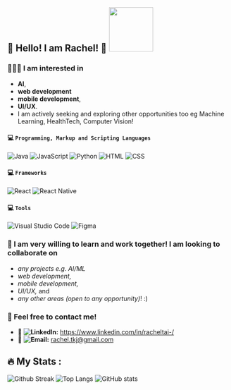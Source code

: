 ## 👋 Hello! I am Rachel! 🤩 <img src="https://media.giphy.com/media/kz6cm1kKle2MYkHtJF/giphy.gif" width="100">

### 👩🏻‍💻 I am interested in 
- **AI**,
- **web development**
- **mobile development**,
- **UI/UX**.
- I am actively seeking and exploring other opportunities too eg Machine Learning, HealthTech, Computer Vision!

#### 💻 `Programming, Markup and Scripting Languages` 
![Java](https://img.shields.io/badge/Java-ED8B00?style=for-the-badge&logo=java&logoColor=white)
![JavaScript](https://img.shields.io/badge/JavaScript-F7DF1E?style=for-the-badge&logo=JavaScript&logoColor=white)
![Python](https://img.shields.io/badge/Python-14354C?style=for-the-badge&logo=python&logoColor=white)
![HTML](https://img.shields.io/badge/HTML-e34c26?style=for-the-badge&logo=html5&logoColor=white)
![CSS](https://img.shields.io/badge/CSS-2965f1?&style=for-the-badge&logo=css3&logoColor=white)

#### 💻 `Frameworks` 
![React](https://img.shields.io/badge/React-20232A?style=for-the-badge&logo=react&logoColor=61DAFB) 
![React Native](https://img.shields.io/badge/react_native-%2320232a.svg?style=for-the-badge&logo=react&logoColor=%2361DAFB)

#### 💻 `Tools` 
![Visual Studio Code](https://img.shields.io/badge/Visual_Studio_Code-0078D4?style=for-the-badge&logo=visual%20studio%20code&logoColor=white)
![Figma](https://img.shields.io/badge/Figma-F24E1E.svg?logo=figma&logoColor=white&style=for-the-badge)

### 💞️ I am very willing to learn and work together! I am looking to collaborate on 
- _any projects e.g. AI/ML_
- _web development,_
- _mobile development,_
- _UI/UX,_ and
- _any other areas (open to any opportunity)_! :)

### 💬 Feel free to contact me!
- 🔔 **![LinkedIn]([https://img.shields.io/badge/Gmail-D14836?style=for-the-badge&logo=gmail&logoColor=white](https://img.shields.io/badge/LinkedIn-0077B5?style=for-the-badge&logo=linkedin&logoColor=white)):** https://www.linkedin.com/in/racheltai-/
- 📧 **![Email](https://img.shields.io/badge/Gmail-D14836?style=for-the-badge&logo=gmail&logoColor=white):** rachel.tkj@gmail.com 


## :fire: My Stats :
![Github Streak](https://github-readme-streak-stats.herokuapp.com/?user=rxchell&theme=radical)
![Top Langs](https://github-readme-stats.vercel.app/api/top-langs/?username=rxchell&layout=compact&theme=tokyonight)
![GitHub stats](https://github-readme-stats.vercel.app/api?username=rxchell&show_icons=true&hide_rank=true&&show_icons=true&theme=dracula)

<!---
rxchell/rxchell is a ✨ special ✨ repository because its `README.md` (this file) appears on the GitHub profile.
